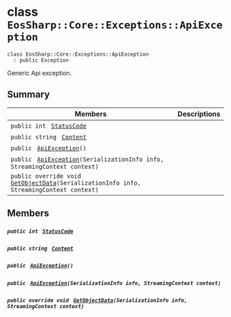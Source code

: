 # class `EosSharp::Core::Exceptions::ApiException` 

```
class EosSharp::Core::Exceptions::ApiException
  : public Exception
```

Generic Api exception.

## Summary

 Members                                | Descriptions                                
----------------------------------------|---------------------------------------------
`public int ` [`StatusCode`](#class_eos_sharp_1_1_core_1_1_exceptions_1_1_api_exception_1a5025d650f325c75a520675895ddb477d) | 
`public string ` [`Content`](#class_eos_sharp_1_1_core_1_1_exceptions_1_1_api_exception_1a6d1fb265b40351e94f79e0f749e5daf9) | 
`public ` [`ApiException`](#class_eos_sharp_1_1_core_1_1_exceptions_1_1_api_exception_1a00257a088b29ee23ca247c15a0245232)`()` | 
`public ` [`ApiException`](#class_eos_sharp_1_1_core_1_1_exceptions_1_1_api_exception_1a7a7e7bb7d013b0e990c1cb4d4e021a84)`(SerializationInfo info, StreamingContext context)` | 
`public override void ` [`GetObjectData`](#class_eos_sharp_1_1_core_1_1_exceptions_1_1_api_exception_1a414726cd81ae10ed0870e3307d1e76b7)`(SerializationInfo info, StreamingContext context)` | 

## Members

##### `public int ` [`StatusCode`](#class_eos_sharp_1_1_core_1_1_exceptions_1_1_api_exception_1a5025d650f325c75a520675895ddb477d) 

##### `public string ` [`Content`](#class_eos_sharp_1_1_core_1_1_exceptions_1_1_api_exception_1a6d1fb265b40351e94f79e0f749e5daf9) 

##### `public ` [`ApiException`](#class_eos_sharp_1_1_core_1_1_exceptions_1_1_api_exception_1a00257a088b29ee23ca247c15a0245232)`()` 

##### `public ` [`ApiException`](#class_eos_sharp_1_1_core_1_1_exceptions_1_1_api_exception_1a7a7e7bb7d013b0e990c1cb4d4e021a84)`(SerializationInfo info, StreamingContext context)` 

##### `public override void ` [`GetObjectData`](#class_eos_sharp_1_1_core_1_1_exceptions_1_1_api_exception_1a414726cd81ae10ed0870e3307d1e76b7)`(SerializationInfo info, StreamingContext context)` 

